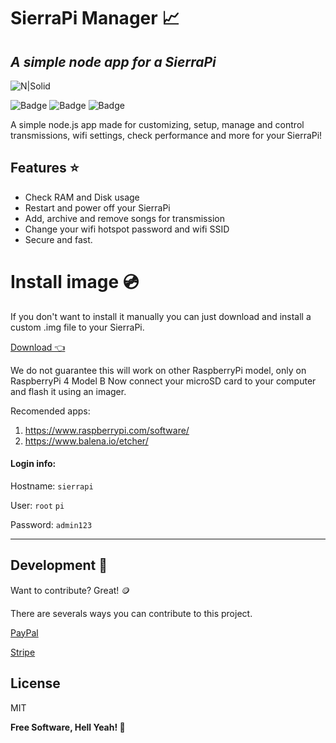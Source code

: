 # SierraPi Manager 📈
## _A simple node app for a SierraPi_

![N|Solid](	https://img.shields.io/badge/Raspberry%20Pi-A22846?style=for-the-badge&logo=Raspberry%20Pi&logoColor=white)

![Badge](https://img.shields.io/github/license/dgaray01/sierrapi-manager?label=License)
![Badge](https://img.shields.io/github/last-commit/dgaray01/sierrapi-manager?label=Last%20commit)
![Badge](https://img.shields.io/github/forks/dgaray01/sierrapi-manager?style=social)


A simple node.js app made for customizing, setup, manage
and control transmissions, wifi settings, check performance
and more for your SierraPi!
## Features ⭐

- Check RAM and Disk usage
- Restart and power off your SierraPi
- Add, archive and remove songs for transmission
- Change your wifi hotspot password and wifi SSID
- Secure and fast.

# Install image 💿
If you don't want to install it manually you can just download and install a custom .img file 
to your SierraPi.

[Download 👈](https://github.com/dgaray01/sierrapi-manager/releases/tag/Release)

We do not guarantee this will work on other RaspberryPi model, only on RaspberryPi 4 Model B
Now connect your microSD card to your computer and flash it using an imager. 

Recomended apps:
1) https://www.raspberrypi.com/software/
2) https://www.balena.io/etcher/

#### Login info:

Hostname: ``sierrapi``

User: ``root`` ``pi``

Password: ``admin123``

---
## Development 🔨

Want to contribute? Great! 🪙

There are severals ways you can contribute to this project.

[PayPal](https://paypal.me/dgaray01)

[Stripe](https://buy.stripe.com/cN26p98Sk125fkYfYY)

## License

MIT

**Free Software, Hell Yeah! 🤘**
